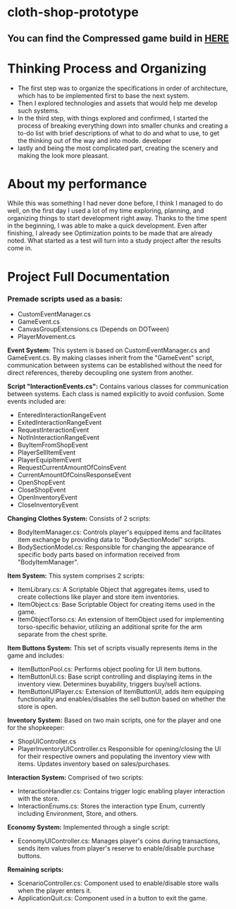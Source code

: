 # cloth-shop-prototype

## **You can find the Compressed game build in [HERE](https://github.com/EduardoSilveira6657/cloth-shop-prototype/tree/0f4e75a57b27d0ec8bd6dacedeed76dd42d90806/Game%20Executable)**

# Thinking Process and Organizing

- The first step was to organize the specifications in order of architecture, which has to be implemented first to base the next system.
- Then I explored technologies and assets that would help me develop such systems.
- In the third step, with things explored and confirmed, I started the process of breaking everything down into smaller chunks and creating a to-do list with brief descriptions of what to do and what to use, to get the thinking out of the way and into mode. developer
- lastly and being the most complicated part, creating the scenery and making the look more pleasant.

# About my performance

While this was something I had never done before, I think I managed to do well, on the first day I used a lot of my time exploring, planning, and organizing things to start development right away. Thanks to the time spent in the beginning, I was able to make a quick development.
Even after finishing, I already see Optimization points to be made that are already noted. What started as a test will turn into a study project after the results come in.

# Project Full Documentation

### **Premade scripts used as a basis:**

- CustomEventManager.cs
- GameEvent.cs
- CanvasGroupExtensions.cs (Depends on DOTween)
- PlayerMovement.cs

**Event System:**
This system is based on CustomEventManager.cs and GameEvent.cs. By making classes inherit from the "GameEvent" script, communication between systems can be established without the need for direct references, thereby decoupling one system from another.

**Script "InteractionEvents.cs":**
Contains various classes for communication between systems. Each class is named explicitly to avoid confusion. Some events included are:

- EnteredInteractionRangeEvent
- ExitedInteractionRangeEvent
- RequestInteractionEvent
- NotInInteractionRangeEvent
- BuyItemFromShopEvent
- PlayerSellItemEvent
- PlayerEquipItemEvent
- RequestCurrentAmountOfCoinsEvent
- CurrentAmountOfCoinsResponseEvent
- OpenShopEvent
- CloseShopEvent
- OpenInventoryEvent
- CloseInventoryEvent

**Changing Clothes System:**
Consists of 2 scripts:

- BodyItemManager.cs: Controls player's equipped items and facilitates item exchange by providing data to "BodySectionModel" scripts.
- BodySectionModel.cs: Responsible for changing the appearance of specific body parts based on information received from "BodyItemManager".

**Item System:**
This system comprises 2 scripts:

- ItemLibrary.cs: A Scriptable Object that aggregates items, used to create collections like player and store item inventories.
- ItemObject.cs: Base Scriptable Object for creating items used in the game.
- ItemObjectTorso.cs: An extension of ItemObject used for implementing torso-specific behavior, utilizing an additional sprite for the arm separate from the chest sprite.

**Item Buttons System:**
This set of scripts visually represents items in the game and includes:

- ItemButtonPool.cs: Performs object pooling for UI item buttons.
- ItemButtonUI.cs: Base script controlling and displaying items in the inventory view. Determines buyability, triggers buy/sell actions.
- ItemButtonUIPlayer.cs: Extension of ItemButtonUI, adds item equipping functionality and enables/disables the sell button based on whether the store is open.

**Inventory System:**
Based on two main scripts, one for the player and one for the shopkeeper:

- ShopUIController.cs
- PlayerInventoryUIController.cs
Responsible for opening/closing the UI for their respective owners and populating the inventory view with items. Updates inventory based on sales/purchases.

**Interaction System:**
Comprised of two scripts:

- InteractionHandler.cs: Contains trigger logic enabling player interaction with the store.
- InteractionEnums.cs: Stores the interaction type Enum, currently including Environment, Store, and others.

**Economy System:**
Implemented through a single script:

- EconomyUIController.cs: Manages player's coins during transactions, sends item values from player's reserve to enable/disable purchase buttons.

**Remaining scripts:**

- ScenarioController.cs: Component used to enable/disable store walls when the player enters it.
- ApplicationQuit.cs: Component used in a button to exit the game.



